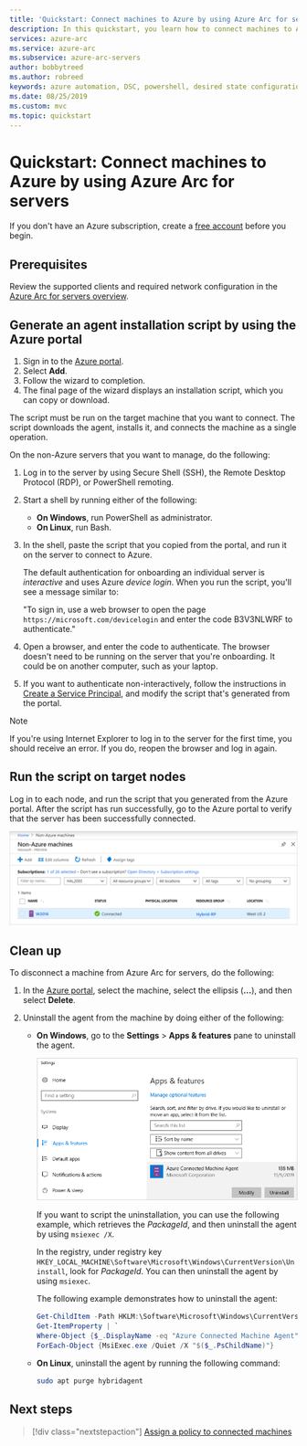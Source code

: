 ```yaml
---
title: 'Quickstart: Connect machines to Azure by using Azure Arc for servers from the Azure portal'
description: In this quickstart, you learn how to connect machines to Azure by using Azure Arc for servers from the Azure portal.
services: azure-arc
ms.service: azure-arc
ms.subservice: azure-arc-servers
author: bobbytreed
ms.author: robreed
keywords: azure automation, DSC, powershell, desired state configuration, update management, change tracking, inventory, runbooks, python, graphical, hybrid, onboard
ms.date: 08/25/2019
ms.custom: mvc
ms.topic: quickstart
---
```

# Quickstart: Connect machines to Azure by using Azure Arc for servers

If you don't have an Azure subscription, create a [free account](https://azure.microsoft.com/free/?WT.mc_id=A261C142F) before you begin.

## Prerequisites

Review the supported clients and required network configuration in the [Azure Arc for servers overview](overview.md).

## Generate an agent installation script by using the Azure portal

1. Sign in to the [Azure portal](https://aka.ms/hybridmachineportal).
1. Select **Add**.
1. Follow the wizard to completion.
1. The final page of the wizard displays an installation script, which you can copy or download.

The script must be run on the target machine that you want to connect. The script downloads the agent, installs it, and connects the machine as a single operation.

On the non-Azure servers that you want to manage, do the following:

1. Log in to the server by using Secure Shell (SSH), the Remote Desktop Protocol (RDP), or PowerShell remoting.
1. Start a shell by running either of the following:
   * **On Windows**, run PowerShell as administrator.
   * **On Linux**, run Bash.
1. In the shell, paste the script that you copied from the portal, and run it on the server to connect to Azure.

   The default authentication for onboarding an individual server is *interactive* and uses Azure *device login*. When you run the script, you'll see a message similar to:

   "To sign in, use a web browser to open the page `https://microsoft.com/devicelogin` and enter the code B3V3NLWRF to authenticate."
  
1. Open a browser, and enter the code to authenticate. The browser doesn't need to be running on the server that you're onboarding. It could be on another computer, such as your laptop.

1. If you want to authenticate non-interactively, follow the instructions in [Create a Service Principal](quickstart-onboard-powershell.md#create-a-service-principal-for-onboarding-at-scale), and modify the script that's generated from the portal.

> [!NOTE]
> If you're using Internet Explorer to log in to the server for the first time, you should receive an error. If you do, reopen the browser and log in again.

## Run the script on target nodes

Log in to each node, and run the script that you generated from the Azure portal. After the script has run successfully, go to the Azure portal to verify that the server has been successfully connected.

![A successful server connection](./media/quickstart-onboard/arc-for-servers-successful-onboard.png)

## Clean up

To disconnect a machine from Azure Arc for servers, do the following:

1. In the [Azure portal](https://aka.ms/hybridmachineportal), select the machine, select the ellipsis (**...**), and then select **Delete**.
1. Uninstall the agent from the machine by doing either of the following:

   * **On Windows**, go to the **Settings** > **Apps & features** pane to uninstall the agent.
  
     ![The "Settings > Apps & features" pane](./media/quickstart-onboard/apps-and-features.png)

     If you want to script the uninstallation, you can use the following example, which retrieves the *PackageId*, and then uninstall the agent by using `msiexec /X`.

     In the registry, under registry key `HKEY_LOCAL_MACHINE\Software\Microsoft\Windows\CurrentVersion\Uninstall`, look for *PackageId*. You can then uninstall the agent by using `msiexec`.

     The following example demonstrates how to uninstall the agent:

      ```powershell
      Get-ChildItem -Path HKLM:\Software\Microsoft\Windows\CurrentVersion\Uninstall | `
      Get-ItemProperty | `
      Where-Object {$_.DisplayName -eq "Azure Connected Machine Agent"} | `
      ForEach-Object {MsiExec.exe /Quiet /X "$($_.PsChildName)"}
      ```

   * **On Linux**, uninstall the agent by running the following command:

      ```bash
      sudo apt purge hybridagent
      ```

## Next steps

> [!div class="nextstepaction"]
> [Assign a policy to connected machines](../../governance/policy/assign-policy-portal.md)
